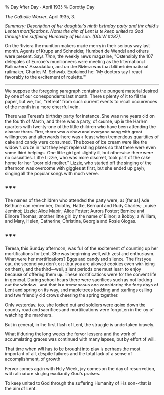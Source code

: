 % Day After Day - April 1935
% Dorothy Day

*The Catholic Worker*, April 1935, 3.

*Summary: Description of her daughter's ninth birthday party and the
child's Lenten mortifications. Notes the aim of Lent is to keep united
to God through the suffering Humanity of His son. (DDLW \#287).*

On the Riviera the munition makers made merry in their serious way last
month. Agents of Krupp and Schneider, Humbert de Wendel and others were
present. Says *Time*, the weekly news magazine, "Ostensibly the 107
delegates of Europe's munitioneers were meeting as the International
Railmakers' Association, and on the Riviera was that blithe
international railmaker, Charles M. Schwab. Explained he: 'My doctors
say I react favorably to the excitement of roulette.'"

- - -

We suppose the foregoing paragraph contains the pungent material desired
by one of our correspondents last month. There's plenty of it to fill
the paper, but we, too, "retreat" from such current events to recall
occurrences of the month in a more cheerful vein.

There was Teresa's birthday party for instance. She was nine years old
on the fourth of March, and there was a party, of course, up in the
Harlem quarters with twenty-one of the little children who have been
attending the classes there. First, there was a show and everyone sang
with great willingness and afterwards there was a feast when tremendous
quantities of cake and candy were consumed. The boxes of ice cream were
like the widow's cruze in that they kept replenishing plates so that
there were even some third helpings. One little girl got slightly ill,
but otherwise there were no casualties. Little Lizzie, who was more
discreet, took part of the cake home for her "poor old mother." Lizzie,
who started off the singing of the afternoon was overcome with giggles
at first, but she ended up gayly, singing all the popular songs with
much verve.

## \*\*\*

The names of the children who attended the party were, as [far as] Ade
Bethune can remember, Dorothy, Hattie, Bernard and Rudy Charles; Louise
Jeminot; Lizzie; Alice Mabin; Alice Foster; Aurora Foster; Bernice and
Elinore Thomas; another little girl by the name of Elinor; a Bobby; a
William, and Mary, Helen, Catherine, Christina, Georgia and Rosie
Giogas.

## \*\*\*

Teresa, this Sunday afternoon, was full of the excitement of counting up
her mortifications for Lent. She was beginning well, with zest and
enthusiasm. What were her mortifications? Eggs and candy and silence.
The first you eat, the second you don't eat (but you are allowed cookies
even with icing on them), and the third--well, silent periods one must
learn to enjoy because of offering them up. These mortifications were
for the convent life in general. During school hours there were
sacrifices such as not looking out the window--and that is a tremendous
one considering the forty days of Lent and spring on its way, and maple
trees budding and starlings calling and two friendly old crows cheering
the spring together.

Only yesterday, too, she looked out and soldiers were going down the
country road and sacrifices and mortifications were forgotten in the joy
of watching the marchers.

But in general, in the first flush of Lent, the struggle is undertaken
bravely.

What if during the long weeks the fervor lessens and the work of
accumulating graces was continued with many lapses, but by effort of
will.

That time when *will* has to be brought into play is perhaps the most
important of all, despite failures and the total lack of a sense of
accomplishment, of growth.

Fervor comes again with Holy Week, joy comes on the day of resurrection,
with all nature singing exultantly God's praises.

To keep united to God through the suffering Humanity of His son--that is
the aim of Lent.
